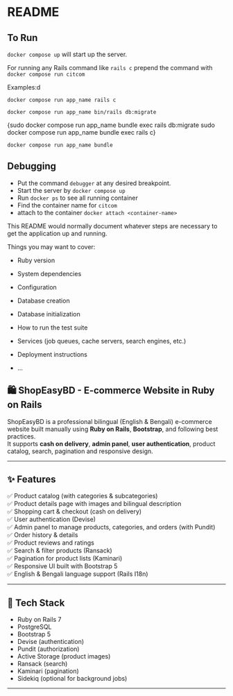 # README

## To Run
`docker compose up` will start up the server.

For running any Rails command like `rails c` prepend the command with `docker compose run citcom`

Examples:d
```
docker compose run app_name rails c
```
```
docker compose run app_name bin/rails db:migrate
```

{sudo docker compose run app_name bundle exec rails db:migrate
sudo docker compose run app_name bundle exec rails c}


```
docker compose run app_name bundle
```

## Debugging
- Put the command `debugger` at any desired breakpoint.
- Start the server by `docker compose up`
- Run `docker ps` to see all running container
- Find the container name for `citcom`
- attach to the container `docker attach <container-name>`



This README would normally document whatever steps are necessary to get the
application up and running.

Things you may want to cover:

* Ruby version

* System dependencies

* Configuration

* Database creation

* Database initialization

* How to run the test suite

* Services (job queues, cache servers, search engines, etc.)

* Deployment instructions

* ...
## 🛍️ ShopEasyBD - E-commerce Website in Ruby on Rails

ShopEasyBD is a professional bilingual (English & Bengali) e-commerce website built manually using **Ruby on Rails**, **Bootstrap**, and following best practices.  
It supports **cash on delivery**, **admin panel**, **user authentication**, product catalog, search, pagination and responsive design.

---

## ✨ Features

✅ Product catalog (with categories & subcategories)  
✅ Product details page with images and bilingual description  
✅ Shopping cart & checkout (cash on delivery)  
✅ User authentication (Devise)  
✅ Admin panel to manage products, categories, and orders (with Pundit)  
✅ Order history & details  
✅ Product reviews and ratings  
✅ Search & filter products (Ransack)  
✅ Pagination for product lists (Kaminari)  
✅ Responsive UI built with Bootstrap 5  
✅ English & Bengali language support (Rails I18n)

---

## 🧰 Tech Stack

- Ruby on Rails 7
- PostgreSQL
- Bootstrap 5
- Devise (authentication)
- Pundit (authorization)
- Active Storage (product images)
- Ransack (search)
- Kaminari (pagination)
- Sidekiq (optional for background jobs)

---



